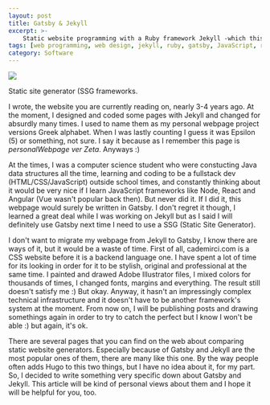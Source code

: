 ```yaml
---
layout: post
title: Gatsby & Jekyll
excerpt: >-
    Static website programming with a Ruby framework Jekyll -which this webpage is written in- and a JavaScript framework Gatsby.
tags: [web programming, web design, jekyll, ruby, gatsby, JavaScript, react, ssg]
category: Software
---
```


![](https://devopedia.org/images/article/78/8457.1525880143.jpg)

<p class="image-description">Static site generator (SSG frameworks.</p>

I wrote, the website you are currently reading on, nearly 3-4 years ago. At the moment, I designed and coded some pages with Jekyll and changed for absurdly many times. I used to name them as my personal webpage project versions Greek alphabet. When I was lastly counting I guess it was Epsilon (5) or something, not sure. I say it because as I remember this page is *personalWebpage ver Zeta*. Anyways :)

At the times, I was a computer science student who were constucting Java data structures all the time, learning and coding to be a fullstack dev (HTML/CSS/JavaScript) outside school times, and constantly thinking about it would be very nice if I learn JavaScript frameworks like Node, React and Angular (Vue wasn't popular back then). But never did it. If I did it, this webpage would surely be written in Gatsby. I don't regret it though, I learned a great deal while I was working on Jekyll but as I said I will definitely use Gatsby next time I need to use a SSG (Static Site Generator).

I don't want to migrate my webpage from Jekyll to Gatsby, I know there are ways of it, but it would be a waste of time. First of all, cademirci.com is a CSS website before it is a backend language one. I have spent a lot of time for its looking in order for it to be stylish, original and professional at the same time. I painted and drawed Adobe Illustrator files, I mixed colors for thousands of times, I changed fonts, margins and everything. The result still doesn't satisfy me :) But okay. Anyway, it hasn't an impressingly complex technical infrastructure and it doesn't have to be another framework's system at the moment. From now on, I will be publishing posts and drawing somethings again in order to try to catch the perfect but I know I won't be able :) but again, it's ok.

There are several pages that you can find on the web about comparing static website generators. Especially because of Gatsby and Jekyll are the most popular ones of them, there are many like this one. By the way people often adds Hugo to this two things, but I have no idea about it, for my part. So, I decided to write something very specific down about Gatsby and Jekyll. This article will be kind of personal views about them and I hope it will be helpful for you, too. 

~~~ to be continued ~~~